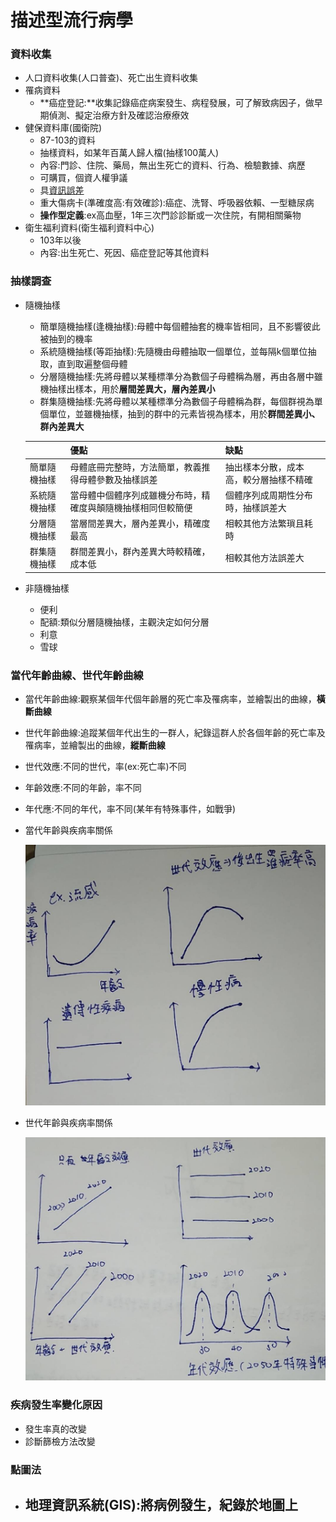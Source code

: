 # 描述型流行病學

### 資料收集

- 人口資料收集(人口普查)、死亡出生資料收集
- 罹病資料
    - **癌症登記:**收集記錄癌症病案發生、病程發展，可了解致病因子，做早期偵測、擬定治療方針及確認治療療效
- 健保資料庫(國衛院)
    - 87-103的資料
    - 抽樣資料，如某年百萬人歸人檔(抽樣100萬人)
    - 內容:門診、住院、藥局，無出生死亡的資料、行為、檢驗數據、病歷
    - 可購買，個資人權爭議
    - 具[資訊誤差](%E6%B8%AC%E9%87%8F%E6%BA%96%E7%A2%BA%E6%80%A7%208e73df5719c849d0964874cc93602a41.md)
    - 重大傷病卡(準確度高:有效確診):癌症、洗腎、呼吸器依賴、一型糖尿病
    - **操作型定義**:ex高血壓，1年三次門診診斷或一次住院，有開相關藥物
- 衛生福利資料(衛生福利資料中心)
    - 103年以後
    - 內容:出生死亡、死因、癌症登記等其他資料

### 抽樣調查

- 隨機抽樣
    - 簡單隨機抽樣(逢機抽樣):母體中每個體抽套的機率皆相同，且不影響彼此被抽到的機率
    - 系統隨機抽樣(等距抽樣):先隨機由母體抽取一個單位，並每隔k個單位抽取，直到取遍整個母體
    - 分層隨機抽樣:先將母體以某種標準分為數個子母體稱為層，再由各層中雖機抽樣出樣本，用於**層間差異大，層內差異小**
    - 群集隨機抽樣:先將母體以某種標準分為數個子母體稱為群，每個群視為單個單位，並雖機抽樣，抽到的群中的元素皆視為樣本，用於**群間差異小、群內差異大**
    
    |  | 優點 | 缺點 |
    | --- | --- | --- |
    | 簡單隨機抽樣 | 母體底冊完整時，方法簡單，教義推得母體參數及抽樣誤差 | 抽出樣本分散，成本高，較分層抽樣不精確 |
    | 系統隨機抽樣 | 當母體中個體序列成雖機分布時，精確度與顛隨機抽樣相同但較簡便 | 個體序列成周期性分布時，抽樣誤差大 |
    | 分層隨機抽樣 | 當層間差異大，層內差異小，精確度最高 | 相較其他方法繁瑣且耗時 |
    | 群集隨機抽樣 | 群間差異小，群內差異大時較精確，成本低 | 相較其他方法誤差大 |
- 非隨機抽樣
    - 便利
    - 配額:類似分層隨機抽樣，主觀決定如何分層
    - 利意
    - 雪球

### 當代年齡曲線、世代年齡曲線

- 當代年齡曲線:觀察某個年代個年齡層的死亡率及罹病率，並繪製出的曲線，**橫斷曲線**
- 世代年齡曲線:追蹤某個年代出生的一群人，紀錄這群人於各個年齡的死亡率及罹病率，並繪製出的曲線，**縱斷曲線**
- 世代效應:不同的世代，率(ex:死亡率)不同
- 年齡效應:不同的年齡，率不同
- 年代應:不同的年代，率不同(某年有特殊事件，如戰爭)
- 當代年齡與疾病率關係
    
    ![47116.jpg](%E6%8F%8F%E8%BF%B0%E5%9E%8B%E6%B5%81%E8%A1%8C%E7%97%85%E5%AD%B8%208dae98a6f41046268264bd98a11c4d3a/47116.jpg)
    
- 世代年齡與疾病率關係
    
    ![47119.jpg](%E6%8F%8F%E8%BF%B0%E5%9E%8B%E6%B5%81%E8%A1%8C%E7%97%85%E5%AD%B8%208dae98a6f41046268264bd98a11c4d3a/47119.jpg)
    

### 疾病發生率變化原因

- 發生率真的改變
- 診斷篩檢方法改變

### 點圖法

- 地理資訊系統(GIS):將病例發生，紀錄於地圖上
    -